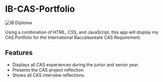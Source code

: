 # IB-CAS-Portfolio

![IB Diploma](https://bexleyeducationfoundation.org/wp-content/uploads/2015/06/ib-world-school-logo-1-colour-rev.png)

Using a combination of HTML, CSS, and JavaScript, this app will display my CAS Portfolio for the International Baccalaureate CAS Requirement.

## Features
- Displays all CAS experiences during the junior and senior year.
- Presents the CAS project reflection.
- Shows all CAS interview reflections.
